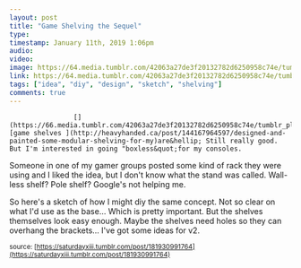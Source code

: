 ```yaml
---
layout: post
title: "Game Shelving the Sequel"
type: 
timestamp: January 11th, 2019 1:06pm
audio: 
video: 
image: https://64.media.tumblr.com/42063a27de3f20132782d6250958c74e/tumblr_pl6nuv2kaN1rnrp45_540.png
link: https://64.media.tumblr.com/42063a27de3f20132782d6250958c74e/tumblr_pl6nuv2kaN1rnrp45_540.png
tags: ["idea", "diy", "design", "sketch", "shelving"]
comments: true
---
```

                    [](https://66.media.tumblr.com/42063a27de3f20132782d6250958c74e/tumblr_pl6nuv2kaN1rnrp45_1280.png)My [game shelves ](http://heavyhanded.ca/post/144167964597/designed-and-painted-some-modular-shelving-for-my)are&hellip; Still really good.  But I'm interested in going "boxless&quot;for my consoles.

Someone in one of my gamer groups posted some kind of rack they were using and I liked the idea, but I don't know what the stand was called.  Wall-less shelf?  Pole shelf?  Google's not helping me.  

So here's a sketch of how I might diy the same concept.  Not so clear on what I'd use as the base&hellip; Which is pretty important.  But the shelves themselves look easy enough.  Maybe the shelves need holes so they can overhang the brackets&hellip; I've got some ideas for v2.

<small>source: [https://saturdayxiii.tumblr.com/post/181930991764](https://saturdayxiii.tumblr.com/post/181930991764)</small>